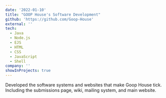 ```yaml
---
date: '2022-01-10'
title: "GOOP House's Software Development"
github: 'https://github.com/Goop-House'
external: ''
tech:
  - Java
  - Node.js
  - EJS
  - HTML
  - CSS
  - JavaScript
  - Shell
company: ''
showInProjects: true
---
```


Developed the software systems and websites that make Goop House tick. Including the submissions page, wiki, mailing system, and main website.